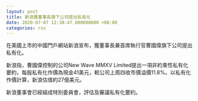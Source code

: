 ```yaml
---
layout: post
title: 新浪獲董事長旗下公司提出私有化
date: 2020-07-07 12:38:47.000000000 +08:00
categories: rss
---
```


在美國上市的中國門戶網站新浪宣布，獲董事長兼首席執行官曹國偉旗下公司提出私有化。

新浪指，曹國偉控制的公司New Wave MMXV Limited提出一項非約束性私有化要約，每股私有化作價為現金41美元，較公司上周四收市價溢價11.8%。以私有化作價計算，新浪估值約27億美元。

新浪董事會已經組成特別委員會，評估及審議私有化要約。
